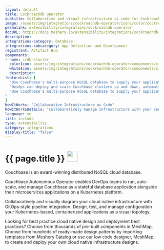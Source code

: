 ```yaml
---
layout: default
title: Cockroachdb Operator
subtitle: Collaborative and visual infrastructure as code for Cockroachdb Operator
image: /assets/img/integrations/cockroachdb-operator/icons/color/cockroachdb-operator-color.svg
permalink: extensibility/integrations/cockroachdb-operator
docURL: https://docs.meshery.io/extensibility/integrations/cockroachdb-operator
description: 
integrations-category: Database
integrations-subcategory: App Definition and Development
registrant: Artifact Hub
components: 
- name: crdb-cluster
  colorIcon: assets/img/integrations/cockroachdb-operator/components/crdb-cluster/icons/color/crdb-cluster-color.svg
  whiteIcon: assets/img/integrations/cockroachdb-operator/components/crdb-cluster/icons/white/crdb-cluster-white.svg
  description: 
featureList: [
  "Use Couchbase's multi-purpose NoSQL database to supply your applications' JSON data, and seamlessly grow your environment.",
  "DevOps can deploy and scale Couchbase clusters up and down, automatically, and use their preferred CNCF observability tools.",
  "Use Couchbase's multi-purpose NoSQL database to supply your applications' JSON data, and seamlessly grow your environment.
"
]
howItWorks: "Collaborative Infrastructure as Code"
howItWorksDetails: "Collaboratively manage infrastructure with your coworkers synchronously sharing the same designs."
language: en
list: include
type: extensibility
category: integrations
display-title: "false"
---
```

<h1>{{ page.title }} <img src="{{ page.image }}" style="width: 35px; height: 35px;" /></h1>

<p>
Couchbase is an award-winning distributed NoSQL cloud database.
</p>
<p>
Couchbase Autonomous Operator enables DevOps teams to run, auto-scale, and manage Couchbase as a stateful database application alongside their microservices applications on a Kubernetes platform.
</p>
<p>
    Collaboratively and visually diagram your cloud native infrastructure with GitOps-style pipeline integration. Design, test, and manage configuration your Kubernetes-based, containerized applications as a visual topology.
</p>
<p>
    Looking for best practice cloud native design and deployment best practices? Choose from thousands of pre-built components in MeshMap. Choose from hundreds of ready-made design patterns by importing templates from Meshery Catalog or use our low code designer, MeshMap, to create and deploy your own cloud native infrastructure designs.
</p>
